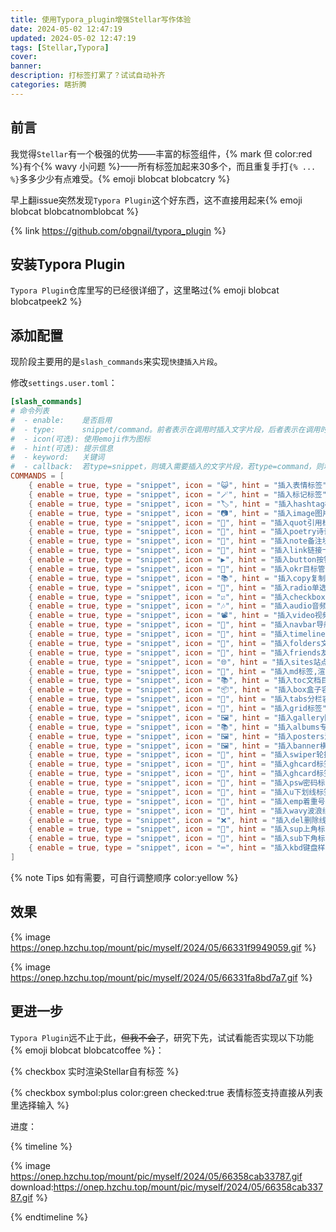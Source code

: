 ```yaml
---
title: 使用Typora_plugin增强Stellar写作体验
date: 2024-05-02 12:47:19
updated: 2024-05-02 12:47:19
tags: [Stellar,Typora]
cover:
banner:
description: 打标签打累了？试试自动补齐
categories: 瞎折腾
---
```


## 前言

我觉得`Stellar`有一个极强的优势——丰富的标签组件，{% mark 但 color:red %}有个{% wavy 小问题 %}——所有标签加起来30多个，而且重复手打`{% ... %}`多多少少有点难受。{% emoji blobcat  blobcatcry %}

早上翻issue突然发现`Typora Plugin`这个好东西，这不直接用起来{% emoji blobcat blobcatnomblobcat %}

{% link https://github.com/obgnail/typora_plugin %}

## 安装Typora Plugin

`Typora Plugin`仓库里写的已经很详细了，这里略过{% emoji blobcat blobcatpeek2 %}

## 添加配置

现阶段主要用的是`slash_commands`来实现`快捷插入片段`。

修改`settings.user.toml`：

```toml Typora\resources\plugin\global\settings\settings.user.toml
[slash_commands]
# 命令列表
#  - enable:    是否启用
#  - type:      snippet/command。前者表示在调用时插入文字片段，后者表示在调用时执行逻辑命令
#  - icon(可选): 使用emoji作为图标
#  - hint(可选): 提示信息
#  - keyword:   关键词
#  - callback:  若type=snippet，则填入需要插入的文字片段，若type=command，则填入回调函数的字符串
COMMANDS = [
    { enable = true, type = "snippet", icon = "😺", hint = "插入表情标签", keyword = "emoji", callback = "{% emoji  %}" },
    { enable = true, type = "snippet", icon = "🪄", hint = "插入标记标签", keyword = "mark", callback = "{% mark  color: %}" },
    { enable = true, type = "snippet", icon = "🏷️", hint = "插入hashtag标签", keyword = "hashtag", callback = "{% hashtag  color: %}" },
    { enable = true, type = "snippet", icon = "📷", hint = "插入image图片标签", keyword = "image", callback = "{% image  download: width: padding: bg: %}" },
    { enable = true, type = "snippet", icon = "🧇", hint = "插入quot引用标签", keyword = "quot", callback = "{% quot  icon:hashtag %}" },
    { enable = true, type = "snippet", icon = "🦉", hint = "插入poetry诗词标签", keyword = "poetry", callback = "{% poetry 游山西村 author:陆游 footer:诗词节选 %}\n{% endpoetry %}" },
    { enable = true, type = "snippet", icon = "📃", hint = "插入note备注块标签", keyword = "note", callback = "{% note [title] content color: %}" },
    { enable = true, type = "snippet", icon = "🔗", hint = "插入link链接卡片标签", keyword = "link", callback = "{% link href [title] [icon:src] [desc:true/false] %}" },
    { enable = true, type = "snippet", icon = "▶", hint = "插入button按钮标签", keyword = "button", callback = "{% button text url [icon:key/src] [color:color] [size:xs] %}" },
    { enable = true, type = "snippet", icon = "🎯", hint = "插入okr目标管理标签", keyword = "okr", callback = "{% okr o1 %}\n{% endokr %}" },
    { enable = true, type = "snippet", icon = "📚", hint = "插入copy复制行标签", keyword = "copy", callback = "{% copy [code] prefix:$ %}" },
    { enable = true, type = "snippet", icon = "🔘", hint = "插入radio单选标签", keyword = "radio", callback = "{% radio checked:true [name] %}" },
    { enable = true, type = "snippet", icon = "☑️", hint = "插入checkbox复选标签", keyword = "radio", callback = "{% checkbox symbol: color: checked: [name] %}" },
    { enable = true, type = "snippet", icon = "🎶", hint = "插入audio音频标签", keyword = "audio", callback = "{% audio  %}" },
    { enable = true, type = "snippet", icon = "📽️", hint = "插入video视频标签", keyword = "video", callback = "{% video  %}" },
    { enable = true, type = "snippet", icon = "🧭", hint = "插入navbar导航栏标签", keyword = "navbar", callback = "{% navbar active:/wiki/ [文章](/) [项目](/wiki/) %}" },
    { enable = true, type = "snippet", icon = "📅", hint = "插入timeline时间线标签", keyword = "timeline", callback = "{% timeline %}\n<!-- node [text] -->\n{% endtimeline %}" },
    { enable = true, type = "snippet", icon = "📁", hint = "插入folders文件夹/折叠容器标签", keyword = "folders", callback = "{% folders %}\n<!-- folder 题目1 -->\n{% endfolders %}" },
    { enable = true, type = "snippet", icon = "👥", hint = "插入friends友链标签", keyword = "friends", callback = "{% friends [name] %}" },
    { enable = true, type = "snippet", icon = "🌐", hint = "插入sites站点标签", keyword = "sites", callback = "{% sites 分组名 %}" },
    { enable = true, type = "snippet", icon = "📝", hint = "插入md标签,渲染外部 markdown 文件", keyword = "md", callback = "{% md [url] %}" },
    { enable = true, type = "snippet", icon = "📚", hint = "插入toc文档目录树标签", keyword = "toc", callback = "{% toc wiki:xxx [open:true] [display:mobile] title %}" },
    { enable = true, type = "snippet", icon = "📦", hint = "插入box盒子容器标签", keyword = "box", callback = "{% box [title] [color:color] [child:codeblock/tabs] %}\n{% endbox %}" },
    { enable = true, type = "snippet", icon = "🔖", hint = "插入tabs分栏容器标签", keyword = "tabs", callback = "{% tabs active: align:center %}\n<!-- tab [name] -->\n{% endtabs %}" },
    { enable = true, type = "snippet", icon = "🔲", hint = "插入grid标签", keyword = "grid", callback = "{% grid bg:box/card %}\n<!-- cell -->\n{% endgrid %}" },
    { enable = true, type = "snippet", icon = "🖼️", hint = "插入gallery图库容器标签", keyword = "gallery", callback = "{% gallery %}\n{% endgallery %}" },
    { enable = true, type = "snippet", icon = "📚", hint = "插入albums专辑容器标签", keyword = "albums", callback = "{% albums [group_id] %}" },
    { enable = true, type = "snippet", icon = "🖼️", hint = "插入posters海报容器标签", keyword = "posters", callback = "{% posters [group_id] %}" },
    { enable = true, type = "snippet", icon = "🖼️", hint = "插入banner横幅容器标签", keyword = "banner", callback = "{% banner [name] bg: %}\n{% endbanner %}" },
    { enable = true, type = "snippet", icon = "📸", hint = "插入swiper轮播容器标签", keyword = "swiper", callback = "{% swiper effect:cards %}\n\n{% endswiper %}" },
    { enable = true, type = "snippet", icon = "👤", hint = "插入ghcard标签", keyword = "ghcard", callback = "{% ghcard [name] %}" },
    { enable = true, type = "snippet", icon = "🌙", hint = "插入ghcard标签（暗黑主题）", keyword = "ghcard-dark", callback = "{% ghcard [name] theme:dark %}" },
    { enable = true, type = "snippet", icon = "🔐", hint = "插入psw密码标签", keyword = "psw", callback = "{% psw 密码 %}" },
    { enable = true, type = "snippet", icon = "🔽", hint = "插入u下划线标签", keyword = "u", callback = "{% u 下划线 %}" },
    { enable = true, type = "snippet", icon = "🔆", hint = "插入emp着重号标签", keyword = "emp", callback = "{% emp 着重号 %}" },
    { enable = true, type = "snippet", icon = "🌊", hint = "插入wavy波浪线标签", keyword = "wavy", callback = "{% wavy 波浪线 %}" },
    { enable = true, type = "snippet", icon = "❌", hint = "插入del删除线标签", keyword = "del", callback = "{% del 删除线 %}" },
    { enable = true, type = "snippet", icon = "🔺", hint = "插入sup上角标标签", keyword = "sup", callback = "{% sup 上角标 %}" },
    { enable = true, type = "snippet", icon = "🔻", hint = "插入sub下角标标签", keyword = "sub", callback = "{% sub 下角标 %}" },
    { enable = true, type = "snippet", icon = "⌨️", hint = "插入kbd键盘样式标签", keyword = "kbd", callback = "{% kbd ⌘ %}" }
]
```

{% note Tips 如有需要，可自行调整顺序 color:yellow %}

## 效果

{% image https://onep.hzchu.top/mount/pic/myself/2024/05/66331f9949059.gif %}

{% image https://onep.hzchu.top/mount/pic/myself/2024/05/66331fa8bd7a7.gif %}



## 更进一步

`Typora Plugin`远不止于此，~~但我不会了~~，研究下先，试试看能否实现以下功能{% emoji blobcat blobcatcoffee %}：

{% checkbox 实时渲染Stellar自有标签 %}

{% checkbox symbol:plus color:green checked:true 表情标签支持直接从列表里选择输入 %}

进度：

{% timeline %}

<!-- node 完成表情面板 -->

{% image https://onep.hzchu.top/mount/pic/myself/2024/05/66358cab33787.gif download:https://onep.hzchu.top/mount/pic/myself/2024/05/66358cab33787.gif  %}

{% endtimeline %}
